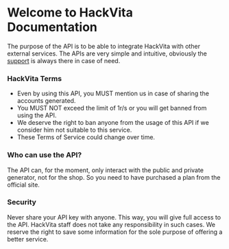 # Welcome to HackVita Documentation

The purpose of the API is to be able to integrate HackVita with other external services. The APIs are very simple and intuitive, obviously the [support](t.me/hackvitasupportbot) is always there in case of need.

### HackVita Terms

* Even by using this API, you MUST mention us in case of sharing the accounts generated.
* You MUST NOT exceed the limit of 1r/s or you will get banned from using the API.
* We deserve the right to ban anyone from the usage of this API if we consider him not suitable to this service.
* These Terms of Service could change over time.

### Who can use the API?

The API can, for the moment, only interact with the public and private generator, not for the shop. So you need to have purchased a plan from the official site.

### Security

Never share your API key with anyone. This way, you will give full access to the API. HackVita staff does not take any responsibility in such cases.
We reserve the right to save some information for the sole purpose of offering a better service.
